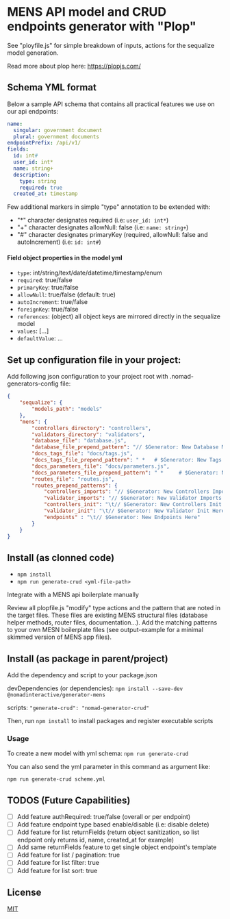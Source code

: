 # MENS API model and CRUD endpoints generator with "Plop"

See "ployfile.js" for simple breakdown of inputs, actions for the sequalize model generation.

Read more about plop here: https://plopjs.com/


## Schema YML format

Below a sample API schema that contains all practical features we use on our api endpoints:

```yml
name:
  singular: government document
  plural: government documents
endpointPrefix: /api/v1/
fields:
  id: int#
  user_id: int*
  name: string+
  description:
    type: string
    required: true
  created_at: timestamp
```

Few additional markers in simple "type" annotation to be extended with:

- "*" character designates required (i.e: ```user_id: int*```)
- "+" character designates allowNull: false (i.e: ```name: string+```)
- "#" character designates primaryKey (required, allowNull: false and autoIncrement) (i.e: ```id: int#```)


#### Field object properties in the model yml

- ```type```: int/string/text/date/datetime/timestamp/enum
- ```required```: true/false
- ```primaryKey```: true/false
- ```allowNull```: true/false (default: true)
- ```autoIncrement```: true/false
- ```foreignKey```: true/false
- ```references```: (object) all object keys are mirrored directly in the sequalize model
- ```values```: [...]
- ```defaultValue```: ...


## Set up configuration file in your project:

Add following json configuration to your project root with .nomad-generators-config file:

```json
{
    "sequalize": {
        "models_path": "models"
    },
	"mens": {
		"controllers_directory": "controllers",
		"validators_directory": "validators",
		"database_file": "database.js",
		"database_file_prepend_pattern": "// $Generator: New Database Methods Here",
		"docs_tags_file": "docs/tags.js",
		"docs_tags_file_prepend_pattern": " *   # $Generator: New Tags Here",
		"docs_parameters_file": "docs/parameters.js",
		"docs_parameters_file_prepend_pattern": " *     # $Generator: New Parameters Here",
		"routes_file": "routes.js",
		"routes_prepend_patterns": {
			"controllers_imports": "// $Generator: New Controllers Imports Here",
			"validator_imports": "// $Generator: New Validator Imports Here",
			"controllers_init": "\t// $Generator: New Controllers Init Here",
			"validator_init": "\t// $Generator: New Validator Init Here",
			"endpoints"	: "\t// $Generator: New Endpoints Here"
		}
	}
}
```


## Install (as clonned code)

- ```npm install```
- ```npm run generate-crud <yml-file-path>```

Integrate with a MENS api boilerplate manually

Review all plopfile.js "modify" type actions and the pattern that are noted in the target files. These files are existing MENS structural files (database helper methods, router files, documentation...). Add the matching patterns to your own MESN boilerplate files (see output-example for a minimal skimmed version of MENS app files).


## Install (as package in parent/project)

Add the dependency and script to your package.json

devDependencies (or dependencies):
```npm install --save-dev @nomadinteractive/generator-mens```

scripts:
```"generate-crud": "nomad-generator-crud"```

Then, run
```npm install```
to install packages and register executable scripts


### Usage

To create a new model with yml schema:
```npm run generate-crud```

You can also send the yml parameter in this command as argument like:

```npm run generate-crud scheme.yml```


## TODOS (Future Capabilities)

- [ ] Add feature authRequired: true/false (overall or per endpoint)
- [ ] Add feature endpoint type based enable/disable (i.e: disable delete)
- [ ] Add feature for list returnFields (return object sanitization, so list endpoint only returns id, name, created_at for example)
- [ ] Add same returnFields feature to get single object endpoint's template
- [ ] Add feature for list / pagination: true
- [ ] Add feature for list filter: true
- [ ] Add feature for list sort: true

## License

[MIT](LICENSE.md)
